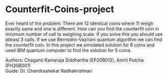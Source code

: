 # Counterfit-Coins-project
Ever heard of the problem: There are 12 identical coins where 11 weigh exactly same and one is different. How can you find the counterfit coin in minimum number of call to weighing scale. If you solve this you should use atleast 3 calls. If we use Bernstein-Vazirani quantum algorithm we can find the counterfit coin. In this project we simulated solution for 8 coins and used IBM quantum computer to find the solution for 5 coins. 

Authors: Chaganti Kamaraja Siddhartha (EP20B012), Amrit Putcha (PH20B001)<br>
Guide:   Dr. Chandrashekar Radhakrishnan
